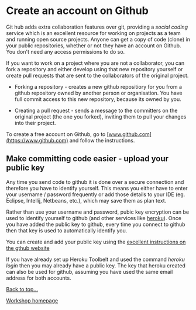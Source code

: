 
# <a id="top">Create an account on Github</a>

Git hub adds extra collaboration features over git, providing a *social coding* service which is an excellent resource for working on projects as a team and running open source projects.  Anyone can get a copy of code (clone) in your public repositories, whether or not they have an account on Github.  You don't need any access permissions to do so.

If you want to work on a project where you are not a collaborator, you can fork a repository and either develop using that new repository yourself or create pull requests that are sent to the collaborators of the original project.

* Forking a repository - creates a new github repositiory for you from a github repository owned by another person or organisation. You have full commit access to this new repository, because its owned by you.

* Creating a pull request - sends a message to the committers on the original project (the one you forked), inviting them to pull your changes into their project.

To create a free account on Github, go to [www.github.com](https://www.github.com) and follow the instructions.


## Make committing code easier - upload your public key

Any time you send code to github it is done over a secure connection and therefore you have to identify yourself.  This means you either have to enter your username / password frequently or add those details to your IDE (eg. Eclipse, Intellij, Netbeans, etc.), which may save them as plan text.

Rather than use your username and password, pubic key encryption can be used to identify yourself to github (and other services like [heroku](http://www.heroku.com)).  Once you have added the public key to github, every time you connect to github then that key is used to automatically identify you.

You can create and add your public key using the [excellent instructions on the gthub website](https://help.github.com/articles/generating-ssh-keys)

If you have already set up Heroku Toolbelt and used the command *heroku login* then you may already have a public key.  The key that heroku created can also be used for github, assuming you have used the same email address for both accounts.

[Back to top...](#top)

[Workshop homepage](index.html)
